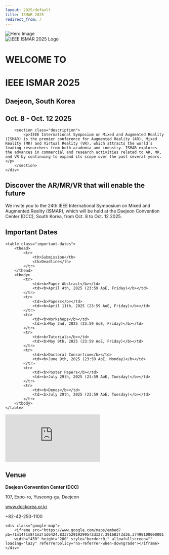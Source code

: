 ```yaml
---
layout: 2025/default
title: ISMAR 2025
redirect_from: /
---
```


<!-- Custom hero for the main page -->
<div class="hero">
    <img class="hero-image" src="{{ 'assets/2025/img/hero/hero-1920.jpg' | relative_url }}" srcset="
        {{ 'assets/2025/img/hero/hero-3840.jpg' | relative_url }} 3840w,
        {{ 'assets/2025/img/hero/hero-2560.jpg' | relative_url }} 2560w,
        {{ 'assets/2025/img/hero/hero-1920.jpg' | relative_url }} 1920w,
        {{ 'assets/2025/img/hero/hero-1280.jpg' | relative_url }} 1280w,
        {{ 'assets/2025/img/hero/hero-640.jpg' | relative_url }} 640w
    " sizes="(max-width: 640px) 100vw,
            (max-width: 1280px) 100vw,
            (max-width: 1920px) 100vw,
            100vw" alt="Hero Image" />
    <div class="content">
        <img class="hero-logo" src="{{ 'assets/2025/img/logo2.png' | relative_url }}" alt="IEEE ISMAR 2025 Logo" />
        <h1 class="heading">WELCOME TO</h1>
        <h1 class="heading">IEEE ISMAR 2025</h1>
        <h2 class="subheading">Daejeon, South Korea</h2>
        <h2 class="subheading">Oct. 8 - Oct. 12 2025</h2>

        <section class="description">
            <p>IEEE International Symposium on Mixed and Augmented Reality (ISMAR) is the premier conference for Augmented Reality (AR), Mixed Reality (MR) and Virtual Reality (VR), which attracts the world’s leading researchers from both academia and industry. ISMAR explores the advances in commercial and research activities related to AR, MR, and VR by continuing to expand its scope over the past several years.</p>
        </section>
    </div>

</div>

<div class="announcement">
    <h2>Discover the AR/MR/VR that will enable the future</h2>
    <p>We invite you to the 24th IEEE International Symposium on Mixed and Augmented Reality (ISMAR), which will be held at the Daejeon Convention Center (DCC), South Korea, from Oct. 8 to Oct. 12 2025.</p>
</div>

<section class="important-dates-section">
    <h2 class="important-dates-title">Important Dates</h2>

    <table class="important-dates">
        <thead>
            <tr>
                <th>Submission</th>
                <th>Deadline</th>
            </tr>
        </thead>
        <tbody>
            <tr>
                <td><b>Paper Abstract</b></td>
                <td><b>April 4th, 2025 (23:59 AoE, Friday)</b></td>
            </tr>
            <tr>
                <td><b>Papers</b></td>
                <td><b>April 11th, 2025 (23:59 AoE, Friday)</b></td>
            </tr>
            <tr>
                <td><b>Workshops</b></td>
                <td><b>May 2nd, 2025 (23:59 AoE, Friday)</b></td>
            </tr>
            <tr>
                <td><b>Tutorials</b></td>
                <td><b>May 9th, 2025 (23:59 AoE, Friday)</b></td>
            </tr>
            <tr>
                <td><b>Doctoral Consortium</b></td>
                <td><b>June 9th, 2025 (23:59 AoE, Monday)</b></td>
            </tr>
            <tr>
                <td><b>Poster Papers</b></td>
                <td><b>July 29th, 2025 (23:59 AoE, Tuesday)</b></td>
            </tr>
            <tr>
                <td><b>Demos</b></td>
                <td><b>July 29th, 2025 (23:59 AoE, Tuesday)</b></td>
            </tr>
        </tbody>
    </table>

</section>

<div class="video-container">
    <!-- YouTube Video Embed -->
    <iframe class="video"
            src="https://www.youtube.com/embed/ygxSQWsLR9E?si=ZfYWN9cAmTIQ-F8B"
            title="YouTube video player"
            frameborder="0"
            allow="autoplay; encrypted-media"
            allowfullscreen>
    </iframe>
</div>

<div class="venue-section">
    <!-- Venue Details -->
    <div class="venue-details">
        <h2 class="venue-title">Venue</h2>
        <p class="venue-name"><strong>Daejeon Convention Center (DCC)</strong></p>
        <p>107, Expo-ro, Yuseong-gu, Daejeon</p>
        <p><a href="http://www.dcckorea.or.kr" target="_blank">www.dcckorea.or.kr</a></p>
        <p>+82-42-250-1100</p>
    </div>

    <div class="google-map">
        <iframe src="https://www.google.com/maps/embed?pb=!1m14!1m8!1m3!1d6424.8337529192995!2d127.391683!3d36.37490100000001!3m2!1i1024!2i768!4f13.1!3m3!1m2!1s0x356549856f487a11%3A0xd03c3bec141f8760!2sDaejeon%20Convention%20Center!5e0!3m2!1sen!2skr!4v1732800254631!5m2!1sen!2skr"
        width="450" height="280" style="border:0;" allowfullscreen="" loading="lazy" referrerpolicy="no-referrer-when-downgrade"></iframe>
    </div>
</div>


<script>
document.addEventListener('DOMContentLoaded', function() {
    const today = new Date();
    const rows = document.querySelectorAll('.important-dates tbody tr');
    
    rows.forEach(row => {
        const dateText = row.querySelector('td:last-child b').textContent;
        const dateMatch = dateText.match(/([A-Za-z]+) (\d+)(?:st|nd|rd|th), (\d{4})/);
        
        if (dateMatch) {
            const month = dateMatch[1];
            const day = dateMatch[2];
            const year = dateMatch[3];
            const deadline = new Date(`${month} ${day}, ${year}`);
            
            if (deadline < today) {
                row.classList.add('passed-date');
            }
        }
    });
});
    
</script>
